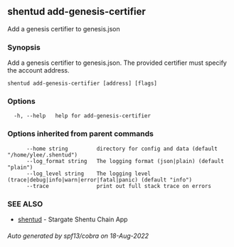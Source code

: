 ## shentud add-genesis-certifier

Add a genesis certifier to genesis.json

### Synopsis

Add a genesis certifier to genesis.json. The provided certifier must specify the account address. 

```
shentud add-genesis-certifier [address] [flags]
```

### Options

```
  -h, --help   help for add-genesis-certifier
```

### Options inherited from parent commands

```
      --home string         directory for config and data (default "/home/ylee/.shentud")
      --log_format string   The logging format (json|plain) (default "plain")
      --log_level string    The logging level (trace|debug|info|warn|error|fatal|panic) (default "info")
      --trace               print out full stack trace on errors
```

### SEE ALSO

* [shentud](shentud.md)	 - Stargate Shentu Chain App

###### Auto generated by spf13/cobra on 18-Aug-2022
